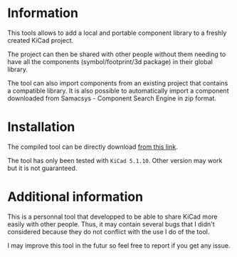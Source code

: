 # Information
This tools allows to add a local and portable component library to a freshly created KiCad project. 

The project can then be shared with other people without them needing to have all the components (symbol/footprint/3d package) in their global library.

The tool can also import components from an existing project that contains a compatible library.
It is also possible to automatically import a component downloaded from Samacsys - Component Search Engine in zip format.

# Installation
The compiled tool can be directly download [from this link](https://github.com/YannCharbon/KiCad-Project-Portable-Library-Manager/raw/master/KiCad%20Project%20Library%20Manager/bin/Release/KiCad%20Project%20Library%20Manager.exe).

The tool has only been tested with `KiCad 5.1.10`. Other version may work but it is not guaranteed.

# Additional information
This is a personnal tool that developped to be able to share KiCad more easily with other people. Thus, it may contain several bugs that I didn't considered because they do not conflict with the use I do of the tool.

I may improve this tool in the futur so feel free to report if you get any issue.
